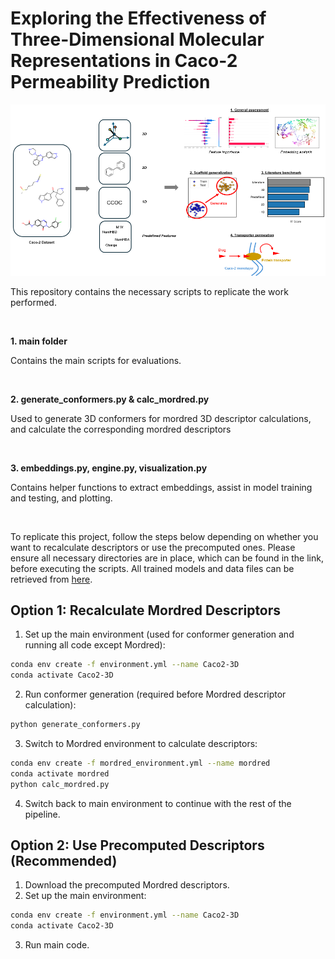 # Exploring the Effectiveness of Three-Dimensional Molecular Representations in Caco-2 Permeability Prediction

![image_alt](https://github.com/ngpb99/Exploring-3D-Representations-For-Caco2-Permeability/blob/67bad9089b9a898a9369b3f37c48fdc75c2b459c/graphic.png)

This repository contains the necessary scripts to replicate the work performed.

<br>

**1. main folder**

Contains the main scripts for evaluations.

<br>

**2. generate_conformers.py & calc_mordred.py**

Used to generate 3D conformers for mordred 3D descriptor calculations, and calculate the corresponding mordred descriptors

<br>

**3. embeddings.py, engine.py, visualization.py**

Contains helper functions to extract embeddings, assist in model training and testing, and plotting.

<br>

To replicate this project, follow the steps below depending on whether you want to recalculate descriptors or use the precomputed ones. Please ensure all necessary directories are in place, which can be found in the link, before executing the scripts. All trained models and data files can be retrieved from [here](https://entuedu-my.sharepoint.com/:u:/g/personal/png032_e_ntu_edu_sg/EWjItPdqw9pNhTy5_Twx3wgBZY0K0KxYR_tk8k1uK_ov1g?e=eIEOTx).
## Option 1: Recalculate Mordred Descriptors
1. Set up the main environment (used for conformer generation and running all code except Mordred):
```bash
conda env create -f environment.yml --name Caco2-3D
conda activate Caco2-3D
```
2. Run conformer generation (required before Mordred descriptor calculation):
```bash
python generate_conformers.py
```
3. Switch to Mordred environment to calculate descriptors:
```bash
conda env create -f mordred_environment.yml --name mordred
conda activate mordred
python calc_mordred.py
```
4. Switch back to main environment to continue with the rest of the pipeline.

## Option 2: Use Precomputed Descriptors (Recommended)
1. Download the precomputed Mordred descriptors.
2. Set up the main environment:
```bash
conda env create -f environment.yml --name Caco2-3D
conda activate Caco2-3D
```
3. Run main code.
